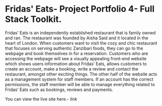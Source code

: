 <!--title-->
# Fridas' Eats- Project Portfolio 4- Full Stack Toolkit.

<!--summary paragraph-->
Fridas’ Eats is an independently established restaurant that is family owned and ran. The restaurant was founded by Aisha Said and it located in the heart of London. When customers want to visit the cozy and chic restaurant that focuses on serving authentic Zanzibari foods, they can go to the webpage and book themselves in for a reservation. Customers who are accessing the webpage will see a visually appealing front-end website which shows users information about Fridas’ Eats, allows customers to create an account, make a booking, write a review and contact the restaurant, amongst other exciting things. The other half of the website acts as a management system for staff members. If an account has the correct permissions, the staff member will be able to manage everything related to Fridas’ Eats such as bookings, reviews and payments.

<!--link to live site-->
You can view the live site here.- *link*